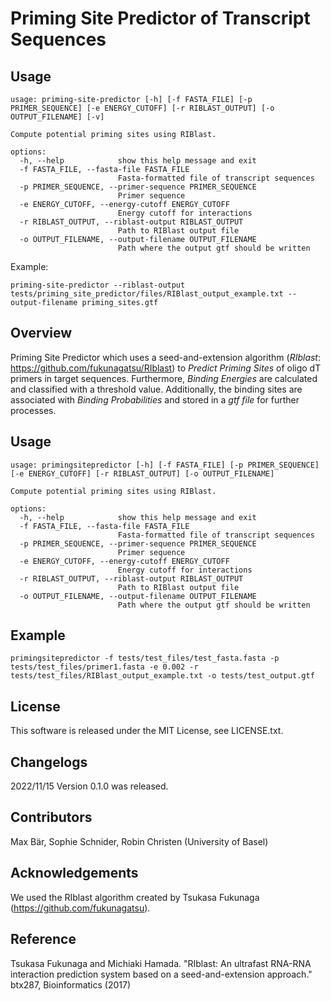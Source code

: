 # Priming Site Predictor of Transcript Sequences

## Usage
```
usage: priming-site-predictor [-h] [-f FASTA_FILE] [-p PRIMER_SEQUENCE] [-e ENERGY_CUTOFF] [-r RIBLAST_OUTPUT] [-o OUTPUT_FILENAME] [-v]

Compute potential priming sites using RIBlast.

options:
  -h, --help            show this help message and exit
  -f FASTA_FILE, --fasta-file FASTA_FILE
                        Fasta-formatted file of transcript sequences
  -p PRIMER_SEQUENCE, --primer-sequence PRIMER_SEQUENCE
                        Primer sequence
  -e ENERGY_CUTOFF, --energy-cutoff ENERGY_CUTOFF
                        Energy cutoff for interactions
  -r RIBLAST_OUTPUT, --riblast-output RIBLAST_OUTPUT
                        Path to RIBlast output file
  -o OUTPUT_FILENAME, --output-filename OUTPUT_FILENAME
                        Path where the output gtf should be written
```

Example:
```
priming-site-predictor --riblast-output tests/priming_site_predictor/files/RIBlast_output_example.txt --output-filename priming_sites.gtf
```

## Overview
Priming Site Predictor which uses a seed-and-extension algorithm (*RIblast*: https://github.com/fukunagatsu/RIblast) to *Predict Priming Sites* of oligo dT primers in target sequences. Furthermore, *Binding Energies* are calculated and classified with a threshold value. Additionally, the binding sites are associated with *Binding Probabilities* and stored in a *gtf file* for further processes.

## Usage
```
usage: primingsitepredictor [-h] [-f FASTA_FILE] [-p PRIMER_SEQUENCE] [-e ENERGY_CUTOFF] [-r RIBLAST_OUTPUT] [-o OUTPUT_FILENAME]

Compute potential priming sites using RIBlast.

options:
  -h, --help            show this help message and exit
  -f FASTA_FILE, --fasta-file FASTA_FILE
                        Fasta-formatted file of transcript sequences
  -p PRIMER_SEQUENCE, --primer-sequence PRIMER_SEQUENCE
                        Primer sequence
  -e ENERGY_CUTOFF, --energy-cutoff ENERGY_CUTOFF
                        Energy cutoff for interactions
  -r RIBLAST_OUTPUT, --riblast-output RIBLAST_OUTPUT
                        Path to RIBlast output file
  -o OUTPUT_FILENAME, --output-filename OUTPUT_FILENAME
                        Path where the output gtf should be written
```

## Example
```
primingsitepredictor -f tests/test_files/test_fasta.fasta -p tests/test_files/primer1.fasta -e 0.002 -r tests/test_files/RIBlast_output_example.txt -o tests/test_output.gtf
```

## License
This software is released under the MIT License, see LICENSE.txt.

## Changelogs
2022/11/15 Version 0.1.0 was released.

## Contributors
Max Bär, Sophie Schnider, Robin Christen (University of Basel)

## Acknowledgements
We used the RIblast algorithm created by Tsukasa Fukunaga (https://github.com/fukunagatsu). 

## Reference
Tsukasa Fukunaga and Michiaki Hamada. "RIblast: An ultrafast RNA-RNA interaction prediction system based on a seed-and-extension approach." btx287, Bioinformatics (2017)
